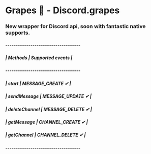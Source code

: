 # Grapes 🍇 - Discord.grapes
### New wrapper for Discord api, soon with fantastic native supports. ###

##### ------------------------------------
##### |    Methods    | Supported events |
##### ------------------------------------
##### | start         | MESSAGE_CREATE ✔ |
##### | sendMessage   | MESSAGE_UPDATE ✔ |
##### | deleteChannel | MESSAGE_DELETE ✔ |
##### | getMessage    | CHANNEL_CREATE ✔ |                
##### | getChannel    | CHANNEL_DELETE ✔ |         
##### ------------------------------------
